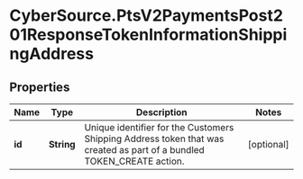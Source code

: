 # CyberSource.PtsV2PaymentsPost201ResponseTokenInformationShippingAddress

## Properties
Name | Type | Description | Notes
------------ | ------------- | ------------- | -------------
**id** | **String** | Unique identifier for the Customers Shipping Address token that was created as part of a bundled TOKEN_CREATE action.  | [optional] 


